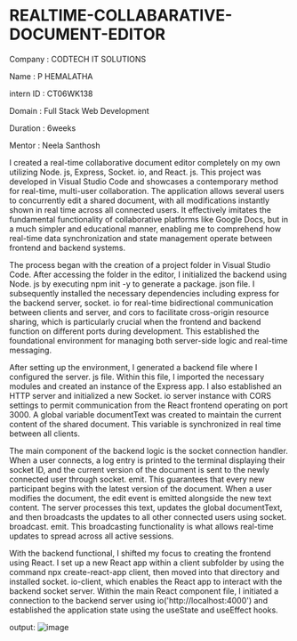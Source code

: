 # REALTIME-COLLABARATIVE-DOCUMENT-EDITOR
Company : CODTECH IT SOLUTIONS

Name : P HEMALATHA

intern ID : CT06WK138

Domain : Full Stack Web Development

Duration : 6weeks

Mentor : Neela Santhosh

I created a real-time collaborative document editor completely on my own utilizing Node. js, Express, Socket. io, and React. js. This project was developed in Visual Studio Code and showcases a contemporary method for real-time, multi-user collaboration. The application allows several users to concurrently edit a shared document, with all modifications instantly shown in real time across all connected users. It effectively imitates the fundamental functionality of collaborative platforms like Google Docs, but in a much simpler and educational manner, enabling me to comprehend how real-time data synchronization and state management operate between frontend and backend systems.

The process began with the creation of a project folder in Visual Studio Code. After accessing the folder in the editor, I initialized the backend using Node. js by executing npm init -y to generate a package. json file. I subsequently installed the necessary dependencies including express for the backend server, socket. io for real-time bidirectional communication between clients and server, and cors to facilitate cross-origin resource sharing, which is particularly crucial when the frontend and backend function on different ports during development. This established the foundational environment for managing both server-side logic and real-time messaging.

After setting up the environment, I generated a backend file where I configured the server. js file. Within this file, I imported the necessary modules and created an instance of the Express app. I also established an HTTP server and initialized a new Socket. io server instance with CORS settings to permit communication from the React frontend operating on port 3000. A global variable documentText was created to maintain the current content of the shared document. This variable is synchronized in real time between all clients.

The main component of the backend logic is the socket connection handler. When a user connects, a log entry is printed to the terminal displaying their socket ID, and the current version of the document is sent to the newly connected user through socket. emit. This guarantees that every new participant begins with the latest version of the document. When a user modifies the document, the edit event is emitted alongside the new text content. The server processes this text, updates the global documentText, and then broadcasts the updates to all other connected users using socket. broadcast. emit. This broadcasting functionality is what allows real-time updates to spread across all active sessions.

With the backend functional, I shifted my focus to creating the frontend using React. I set up a new React app within a client subfolder by using the command npx create-react-app client, then moved into that directory and installed socket. io-client, which enables the React app to interact with the backend socket server. Within the main React component file, I initiated a connection to the backend server using io('http://localhost:4000') and established the application state using the useState and useEffect hooks.

output:
![image](https://github.com/user-attachments/assets/aec2a5d2-66cb-48cb-9b3d-5f24d5241f72)
